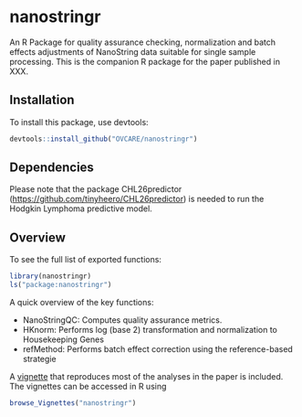 nanostringr
===========

An R Package for quality assurance checking, normalization and batch effects adjustments of NanoString data suitable for single sample processing. This is the companion R package for the paper published in XXX.

Installation
------------

To install this package, use devtools:

``` r
devtools::install_github("OVCARE/nanostringr")
```

Dependencies
------------

Please note that the package CHL26predictor (<https://github.com/tinyheero/CHL26predictor>) is needed to run the Hodgkin Lymphoma predictive model.

Overview
--------

To see the full list of exported functions:

``` r
library(nanostringr)
ls("package:nanostringr")
```

A quick overview of the key functions:

-   NanoStringQC: Computes quality assurance metrics.
-   HKnorm: Performs log (base 2) transformation and normalization to Housekeeping Genes
-   refMethod: Performs batch effect correction using the reference-based strategie

A [vignette](http://htmlpreview.github.io/?https://github.com/AlineTalhouk/nanostringr/blob/master/vignettes/my-vignette.html) that reproduces most of the analyses in the paper is included. The vignettes can be accessed in R  using 

``` r
browse_Vignettes("nanostringr")
```
